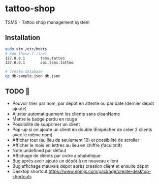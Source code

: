 # tattoo-shop
TSMS - Tattoo shop management system

## Installation
```bash
sudo vim /etc/hosts
# Add those 2 lines
127.0.0.1       tsms.tattoo
127.0.0.1       api.tsms.tattoo

# Create database
cp db-sample.json db.json
```

## TODO 📜
- Pouvoir trier par nom, par dépôt en attente ou par date (dernier dépôt ajouté)
- Ajuster automatiquement les clients sans cleanName
- Mettre le badge perdu en rouge
- Possibilité de supprimer un client
- Pop-up si on ajoute un client en double (Empêcher de créer 2 clients avec le même nom)
- Afficher tout (au lieu de seulement 10) et possibilité de scroller
- Afficher le mois en lettres au lieu en chiffre (facultatif)
- Note undefined par défaut
- Affichage de clients par ordre alphabétique
- Bug après avoir ajouté un dépôt à un nouveau client
- Bug affichage mauvais dépot après création client et ensuite dépot
- Desktop shortcut https://www.npmjs.com/package/create-desktop-shortcuts
